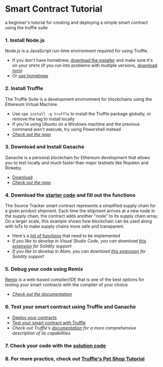Smart Contract Tutorial
=======================
a beginner's tutorial for creating and deploying a simple smart contract using the truffle suite



### 1.   Install Node.js
Node.js is a JavaScript run-time environment required for using Truffle.
- If you don't have homebrew, [download the installer](https://nodejs.org/en/download/) and make sure it's on your `$PATH`
(if you run into problems with multiple versions, [download nvm](https://github.com/nvm-sh/nvm#installation-and-update))
- Or [use homebrew](https://changelog.com/posts/install-node-js-with-homebrew-on-os-x)


### 2.   Install Truffle
The Truffle Suite is a development environment for blockchains using the Ethereum Virtual Machine.
- Use `npm install -g truffle` to install the Truffle package globally, or remove the tag to install locally
- If you're using Ubuntu on a Windows machine and the previous command won't execute, try using Powershell instead
- *[Check out the repo](https://github.com/trufflesuite/truffle)*


### 3.   Download and Install Ganache
Ganache is a personal blockchain for Ethereum development that allows you to test locally and much faster than major testnets like Ropsten and Rinkeby.
- [Download](https://www.trufflesuite.com/ganache)
- *[Check out the repo](https://github.com/trufflesuite/ganache)*


### 4.   Download the [starter code](./starter/SourceTracker.sol) and fill out the functions
The Source Tracker smart contract represents a simplified supply chain for a given product shipment. Each time the shipment arrives at a new node in the supply chain, the contract adds another "node" to its supply chain array. On a larger scale, this example shows how blockchain can be used along with IoTs to make supply chains more safe and transparent.
- Here's a [list of functions](./guides/ImplementationGuide.md) that need to be implemented
- *If you like to develop in Visual Studio Code, you can download [this extension](https://marketplace.visualstudio.com/items?itemName=JuanBlanco.solidity) for Solidity support*
- *If you like to develop in Atom, you can download [this extension](https://github.com/0mkara/etheratom) for Solidity support*


### 5.   Debug your code using Remix
[Remix](https://remix.ethereum.org) is a web-based compiler/IDE that is one of the best options for testing your smart contracts with the compiler of your choice
- *[Check out the documentation](https://remix.readthedocs.io/en/latest/#)*


### 6.   Test your smart contract using Truffle and Ganache
- [Deploy your contracts](./guides/DeployGuide.md)
- [Test your smart contract with Truffle](./guides/TestGuide.md)
- *Check out Truffle's [documentation](https://www.trufflesuite.com/docs/truffle/overview) for a more comprehensive description of its capabilities*


### 7.   Check your code with the [solution code](./solution/SourceTracker.sol)


### 8.   For more practice, check out [Truffle's Pet Shop Tutorial](https://www.trufflesuite.com/tutorials/pet-shop)
